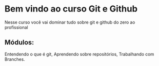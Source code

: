 # Bem vindo ao curso Git e Github
Nesse curso você vai dominar tudo sobre git e github do zero ao profissional 

## Módulos:
Entendendo o que é git, Aprendendo sobre repositórios, Trabalhando com Branches.